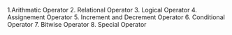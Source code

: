 1.Arithmatic Operator
2. Relational Operator
3. Logical Operator
4. Assignement Operator
5. Increment and Decrement Operator
6. Conditional Operator
7. Bitwise Operator
8. Special Operator
